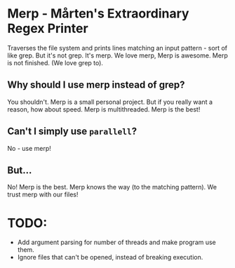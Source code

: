 # Merp - Mårten's Extraordinary Regex Printer
Traverses the file system and prints lines matching an input pattern - sort of like grep. But it's not grep. It's merp. We love merp, Merp is awesome. Merp is not finished. (We love grep to).

## Why should I use merp instead of grep?
You shouldn't. Merp is a small personal project. But if you really want a reason, how about speed. Merp is multithreaded. Merp is the best!

## Can't I simply use `parallell`?
No - use merp!

## But...
No! Merp is the best. Merp knows the way (to the matching pattern). We trust merp with our files!

# TODO:
+ Add argument parsing for number of threads and make program use them.
+ Ignore files that can't be opened, instead of breaking execution.
